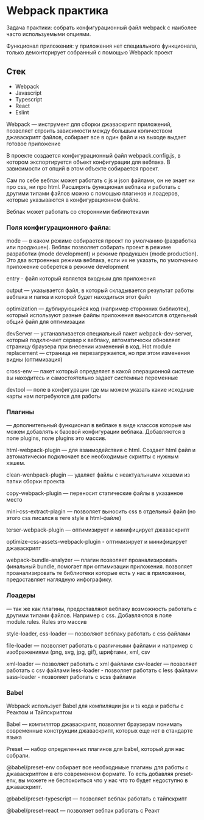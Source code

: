# Webpack практика    

Задача практики: собрать конфигурационный файл webpack c наиболее часто используемыми опциями. 

Функционал приложения: у приложения нет специального функционала, только демонтсрирует собранный с помощью Webpack проект   

## Стек  

- Webpack 
- Javascript 
- Typescript
- React
- Eslint 

Webpack — инструмент для сборки джаваскрипт приложений, позволяет строить зависимости между большым количеством джаваскрипт файлов, собирает все в один файл и на выходе выдает готовое приложение 

В проекте создается конфигурационный файл webpack.config.js, в котором экспортируется объект конфигурации для вебпака. В зависимости от опций в этом объекте  собирается проект.  

Сам по себе вебпак может работать с js и json файлами, он не знает ни про css, ни про html. Расширять функционал вебпака и работать с другими типами файлов можно с помощью плагинов и лоадеров, которые указываются в конфигурационном файле. 

Вебпак может работать со сторонними библиотеками 

### Поля конфигурационного файла:   

mode — в каком режиме собирается проект по умолчанию (разработка или продакшен). Вебпак позволяет собирать проект в режиме разработки (mode development) и режиме продукшен (mode production). Это два встроенных режима вебпака, если их не указать, по умолчанию приложение соберется в  режиме development 

entry -  файл который является входным для приложения

output — указывается файл, в который складывается результат работы вебпака и папка и которой будет находиться этот файл

optimization — дублирующийся код (например сторонних библиотек), который используют разные файлы приложения выносится в отдельный общий файл для оптимизации

devServer — устанавливается специальный пакет webpack-dev-server, который подключает сервер к вебпаку, автоматически обновляет страницу браузера при внесении изменений в код. Hot module replacement — страница не перезагружается, но при этом изменения видны (оптимизация)

cross-env — пакет который определяет в какой операционной системе вы находитесь и самостоятельно задает системные переменные

devtool — поле в конфигурации где мы можем указать какие исходные карты нам потребуются для работы

### Плагины  
 — дополнительный функционал в вебпаке в виде классов которые мы можем добавлять к базовой конфигурации вебпака. Добавляются в поле plugins, поле plugins это массив. 

html-webpack-plugin — для взаимодействия с html. Создает html файл и автоматически подключает все необходимые скрипты с нужным хэшем. 

clean-wenbpack-plugin — удаляет файлы с неактуальными хешеми из папки сборки проекта 

copy-webpack-plugin — переносит статические файлы в указанное место

mini-css-extract-plagin — позволяет выносить css в отдельный файл (но этого css писался в теге style в html-файле)

terser-webpack-plugin — оптимизирует и минифицирует джаваскрипт

optimize-css-assets-webpack-plugin - оптимизирует и минифицирует джаваскрипт

webpack-bundle-analyzer — плагин позволяет проанализировать финальный bundle, помогает при оптимизации приложения. позволяет проанализировать те библиотеки которые есть у нас в приложении, предоставляет наглядную инфографику.    

### Лоадеры  
 — так же как плагины, предоставляют вебпаку возможность работать с другими типами файлов. Например с css. Добавляются в поле module.rules. Rules это массив 

style-loader, css-loader — позволяют вебпаку работать с css файлами 

file-loader — позволяет работать с различными файлами и например с изображениями (png, svg, jpg, gif), шрифтами, xml, csv

xml-loader — позволяет работать с xml файлами
csv-loader — позволяет работать с csv файлами 
less-loader - позволяет работать с less файлами 
sass-loader - позволяет работать с scss файлами 

### Babel  

Webpack использует Babel для компиляции jsx и ts кода и работы с Реактом и Тайпскриптом

Babel — компилятор джаваскрипт, позволяет браузерам понимать современные конструкции джаваскрипт, которых еще нет в стандарте языка 

Preset — набор определенных плагинов для babel, который для нас собрали. 

@babel/preset-env собирает все необходимые плагины для работы с джаваскриптом в его современном формате. То есть добавляя preset-env, вы можете не беспокоиться что у нас что то будет недоступно в джаваскрипт.

@babel/preset-typescript — позволяет вебпак работать с тайпскрипт

@babel/preset-react — позволяет вебпак работать с Реакт


